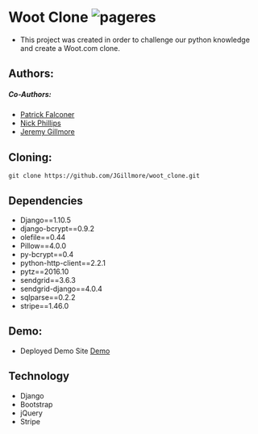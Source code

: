 # Woot Clone ![pageres](assets/favicon/favicon.ico)
* This project was created in order to challenge our python knowledge and create a Woot.com clone.

## Authors:
##### Co-Authors:
* [Patrick Falconer](https://github.com/P-J-FALCONER)
* [Nick Phillips](https://github.com/phillipn)
* [Jeremy Gillmore](https://github.com/JGillmore)

## Cloning:
``` git clone https://github.com/JGillmore/woot_clone.git ```

## Dependencies
* Django==1.10.5
* django-bcrypt==0.9.2
* olefile==0.44
* Pillow==4.0.0
* py-bcrypt==0.4
* python-http-client==2.2.1
* pytz==2016.10
* sendgrid==3.6.3
* sendgrid-django==4.0.4
* sqlparse==0.2.2
* stripe==1.46.0

## Demo:
* Deployed Demo Site [Demo](http://54.144.210.168/)

## Technology
* Django
* Bootstrap
* jQuery
* Stripe
